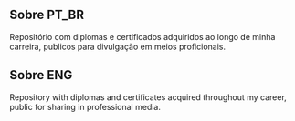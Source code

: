 ## Sobre PT_BR
Repositório com diplomas e certificados adquiridos ao longo de minha carreira, 
publicos para divulgação em meios proficionais. 

## Sobre ENG
Repository with diplomas and certificates acquired throughout my career,
public for sharing in professional media.